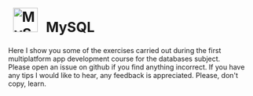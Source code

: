 # <a href="https://www.mysql.com/" target="_blank"><img style="margin: 10px" src="https://profilinator.rishav.dev/skills-assets/mysql-original-wordmark.svg" alt="MySQL" height="50" /></a>  MySQL
Here I show you some of the exercises carried out during the first multiplatform app development course for the databases subject.  
Please open an issue on github if you find anything incorrect. If you have any tips I would like to hear, any feedback is appreciated. Please, don't copy, learn.
